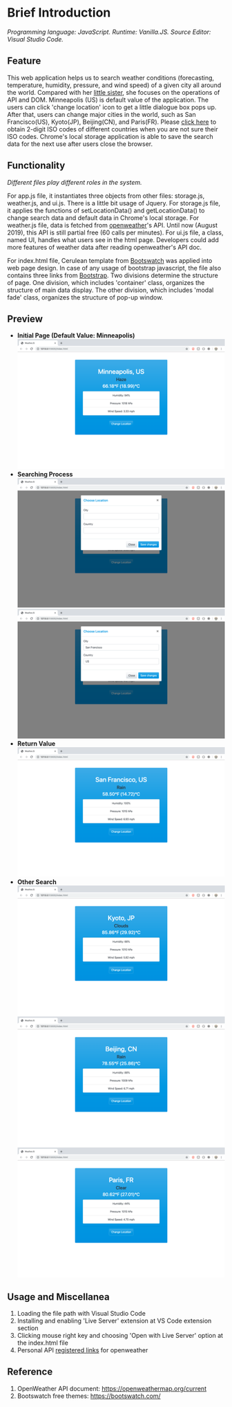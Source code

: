# Brief Introduction
*Programming language: JavaScript. Runtime: Vanilla.JS. Source Editor: Visual Studio Code.*
## Feature
This web application helps us to search weather conditions (forecasting, temperature, humidity, pressure, and wind speed) of a given city all around the world. Compared with her [little sister](https://github.com/ZijingMo/After_Graduation/tree/master/Node.JS/Weather%20app), she focuses on the operations of API and DOM. Minneapolis (US) is default value of the application. The users can click 'change location' icon to get a little dialogue box pops up. After that, users can change major cities in the world, such as San Francisco(US), Kyoto(JP), Beijing(CN), and Paris(FR). Please [click here](https://countrycode.org/) to obtain 2-digit ISO codes of different countries when you are not sure their ISO codes. Chrome's local storage application is able to save the search data for the next use after users close the browser.
## Functionality
*Different files play different roles in the system.*

For app.js file, it instantiates three objects from other files: storage.js, weather.js, and ui.js. There is a little bit usage of Jquery. For storage.js file, it applies the functions of setLocationData() and getLocationData() to change search data and default data in Chrome's local storage. For weather.js file, data is fetched from [openweather](https://openweathermap.org/)'s API. Until now (August 2019), this API is still partial free (60 calls per minutes). For ui.js file, a class, named UI, handles what users see in the html page. Developers could add more features of weather data after reading openweather's API doc.

For index.html file, Cerulean template from [Bootswatch](https://bootswatch.com/cerulean/) was applied into web page design. In case of any usage of bootstrap javascript, the file also contains three links from [Bootstrap](https://getbootstrap.com/docs/4.3/getting-started/introduction/). Two divisions determine the structure of page. One division, which includes 'container' class, organizes the structure of main data display. The other division, which includes 'modal fade' class, organizes the structure of pop-up window.
## Preview
- **Initial Page (Default Value: Minneapolis)**
![image](https://github.com/ZijingMo/After_Graduation/blob/master/Vanilla.JS/Weather/Previews/Preview1.png)
- **Searching Process**
![image](https://github.com/ZijingMo/After_Graduation/blob/master/Vanilla.JS/Weather/Previews/Preview2.png)
![image](https://github.com/ZijingMo/After_Graduation/blob/master/Vanilla.JS/Weather/Previews/Preview3.png)
- **Return Value**
![image](https://github.com/ZijingMo/After_Graduation/blob/master/Vanilla.JS/Weather/Previews/Preview4.png)
- **Other Search**
![image](https://github.com/ZijingMo/After_Graduation/blob/master/Vanilla.JS/Weather/Previews/Preview5.png)
![image](https://github.com/ZijingMo/After_Graduation/blob/master/Vanilla.JS/Weather/Previews/Preview6.png)
![image](https://github.com/ZijingMo/After_Graduation/blob/master/Vanilla.JS/Weather/Previews/Preview7.png)


## Usage and Miscellanea
1. Loading the file path with Visual Studio Code 
2. Installing and enabling 'Live Server' extension at VS Code extension section
3. Clicking mouse right key and choosing 'Open with Live Server' option at the index.html file 
4. Personal API [registered links](https://home.openweathermap.org/users/sign_up) for openweather

## Reference
1. OpenWeather API document: https://openweathermap.org/current
2. Bootswatch free themes: https://bootswatch.com/ 
